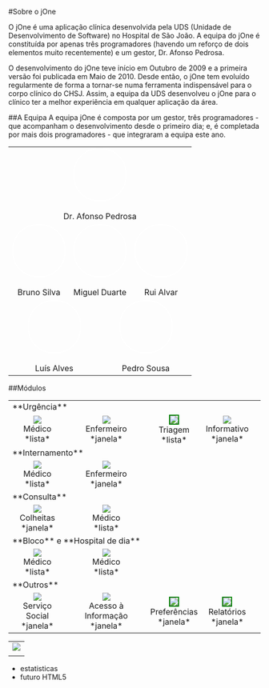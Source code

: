 #Sobre o jOne

O jOne é uma aplicação clínica desenvolvida pela UDS (Unidade de Desenvolvimento de Software) no Hospital de São João. A equipa do jOne é constituída por apenas três programadores  (havendo um reforço de dois elementos muito recentemente) e um gestor, Dr. Afonso Pedrosa.

O desenvolvimento do jOne teve início em Outubro de 2009 e a primeira versão foi publicada em Maio de 2010. Desde então, o jOne tem evoluído regularmente de forma a tornar-se numa ferramenta indispensável para o corpo clínico do CHSJ. Assim, a equipa da UDS desenvolveu o jOne para o clínico ter a melhor experiência em qualquer aplicação da área.

##A Equipa
A equipa jOne é composta por um gestor, três programadores  - que acompanham o desenvolvimento desde o primeiro dia; e, é completada por mais dois programadores - que integraram a equipa este ano.
<table>
    <tr>
        <td colspan="6" style="text-align:center;">
            <div style="height: 102px; width: 102px; border: white; border-radius: 50px; border-width: 2px; border-style: solid; display: block; margin-left: auto; margin-right: auto;">
                <div style="height: 98px; width: 98px; border-radius: 49px; background-repeat: no-repeat; background-size: cover; background-position: 50% 50%; background-image:url('../img/devs/7285.png');"></div>
            </div><br/>
            <span>Dr. Afonso Pedrosa</span>
        </td>
    </tr>
    <tr>
        <td colspan="2" style="text-align:center;">
            <div style="height: 102px; width: 102px; border: white; border-radius: 50px; border-width: 2px; border-style: solid; display: block; margin-left: auto; margin-right: auto;">
                <div style="height: 98px; width: 98px; border-radius: 49px; background-repeat: no-repeat; background-size: cover; background-position: 50% 50%; background-image:url('../img/devs/7241.png');"></div>
            </div><br/>
            <span>Bruno Silva</span>
        </td>
        <td colspan="2" style="text-align:center;">
            <div style="height: 102px; width: 102px; border: white; border-radius: 50px; border-width: 2px; border-style: solid; display: block; margin-left: auto; margin-right: auto;">
                <div style="height: 98px; width: 98px; border-radius: 49px; background-repeat: no-repeat; background-size: cover; background-position: 50% 50%; background-image:url('../img/devs/7240.png');"></div>
            </div><br/>
            <span>Miguel Duarte</span>
        </td>
        <td colspan="2" style="text-align:center;">
            <div style="height: 102px; width: 102px; border: white; border-radius: 50px; border-width: 2px; border-style: solid; display: block; margin-left: auto; margin-right: auto;">
                <div style="height: 98px; width: 98px; border-radius: 49px; background-repeat: no-repeat; background-size: cover; background-position: 50% 50%; background-image:url('../img/devs/7237.png');"></div>
            </div><br/>
            <span>Rui Alvar</span>
        </td>
    </tr>
    <tr>
        <td colspan="3" style="text-align:center;">
            <div style="height: 102px; width: 102px; border: white; border-radius: 50px; border-width: 2px; border-style: solid; display: block; margin-left: auto; margin-right: auto;">
                <div style="height: 98px; width: 98px; border-radius: 49px; background-repeat: no-repeat; background-size: cover; background-position: 50% 50%; background-image:url('../img/devs/13081.png');"></div>
            </div><br/>
            <span>Luís Alves</span>
        </td>
        <td colspan="3" style="text-align:center;">
            <div style="height: 102px; width: 102px; border: white; border-radius: 50px; border-width: 2px; border-style: solid; display: block; margin-left: auto; margin-right: auto;">
                <div style="height: 98px; width: 98px; border-radius: 49px; background-repeat: no-repeat; background-size: cover; background-position: 50% 50%; background-image:url('../img/devs/9692.png');"></div>
            </div><br/>
            <span>Pedro Sousa</span>
        </td>
    </tr>
</table>

##Módulos
<table>
    <tr><td colspan="5">**Urgência**</td><tr>
    <tr>
        <td style="text-align:center;"><img src="../img/modules/1.png"><br/>Médico<br/>*lista*</td>
        <td style="text-align:center;"><img src="../img/modules/2.png"><br/>Enfermeiro<br/>*janela*</td>
        <td style="text-align:center;"><img src="../img/modules/3.png" style="border: 2px solid green"><br/>Triagem<br/>*lista*</td>
        <td style="text-align:center;"><img src="../img/modules/4.png"><br/>Informativo<br/>*janela*</td>
    </tr>
    <tr><td colspan="5">**Internamento**</td><tr>
    <tr>
        <td style="text-align:center;"><img src="../img/modules/6.png"><br/>Médico<br/>*lista*</td>
        <td style="text-align:center;"><img src="../img/modules/7.png"><br/>Enfermeiro<br/>*janela*</td>
        <td colspan="3"></td>
    </tr>
    <tr><td colspan="5">**Consulta**</td><tr>
    <tr>
        <td style="text-align:center;"><img src="../img/modules/8.png"><br/>Colheitas<br/>*janela*</td>
        <td style="text-align:center;"><img src="../img/modules/9.png"><br/>Médico<br/>*lista*</td>
        <td colspan="3"></td>
    </tr>
    <tr><td colspan="5">**Bloco** e **Hospital de dia**</td><tr>
    <tr>
        <td style="text-align:center;"><img src="../img/modules/10.png"><br/>Médico<br/>*lista*</td>
        <td style="text-align:center;"><img src="../img/modules/11.png"><br/>Médico<br/>*lista*</td>
        <td colspan="3"></td>
    </tr>
    <tr><td colspan="5">**Outros**</td><tr>
    <tr>
        <td style="text-align:center;"><img src="../img/modules/12.png"><br/>Serviço Social<br/>*janela*</td>
        <td style="text-align:center;"><img src="../img/modules/13.png"><br/>Acesso à Informação<br/>*janela*</td>
        <td style="text-align:center;"><img src="../img/modules/14.png" style="border: 2px solid green"><br/>Preferências<br/>*janela*</td>
        <td style="text-align:center;"><img src="../img/modules/15.png" style="border: 2px solid green"><br/>Relatórios<br/>*janela*</td>
        <td></td>
    </tr>
</table>
<table>
    <tr>
        <td><img src="../img/cards/card.png"></td>
        <tr><td colspan="4"></td><tr>
    </tr>
</table>

* estatisticas
* futuro HTML5